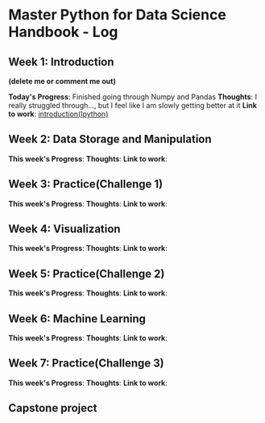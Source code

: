 # Master Python for Data Science Handbook - Log

## Week 1: Introduction
**(delete me or comment me out)**

**Today's Progress**: Finished going through Numpy and Pandas
**Thoughts**: I really struggled through..., but I feel like I am slowly getting better at it
**Link to work**: [introduction(Ipython)](www.example.com)

## Week 2: Data Storage and Manipulation
**This week's Progress**:
**Thoughts**:
**Link to work**:

## Week 3: Practice(Challenge 1)
**This week's Progress**:
**Thoughts**:
**Link to work**:

## Week 4: Visualization
**This week's Progress**:
**Thoughts**:
**Link to work**:

## Week 5: Practice(Challenge 2)
**This week's Progress**:
**Thoughts**:
**Link to work**:

## Week 6: Machine Learning
**This week's Progress**:
**Thoughts**:
**Link to work**:

## Week 7: Practice(Challenge 3)
**This week's Progress**:
**Thoughts**:
**Link to work**:

## Capstone project

